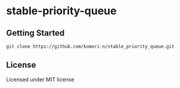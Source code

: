 # stable-priority-queue

## Getting Started

```sh
git clone https://github.com/komori-n/stable_priority_queue.git
```

## License

Licensed under MIT license
